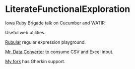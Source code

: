 LiterateFunctionalExploration
=============================

Iowa Ruby Brigade talk on Cucumber and WATIR

Useful web utilities.

[Rubular](http://rubular.com/) regular expression playground.

[Mr. Data Converter](http://shancarter.github.io/mr-data-converter/) to consume CSV and Excel input.

[My fork](https://github.com/chadbrewbaker/mr-data-converter.git) has Gherkin support.

